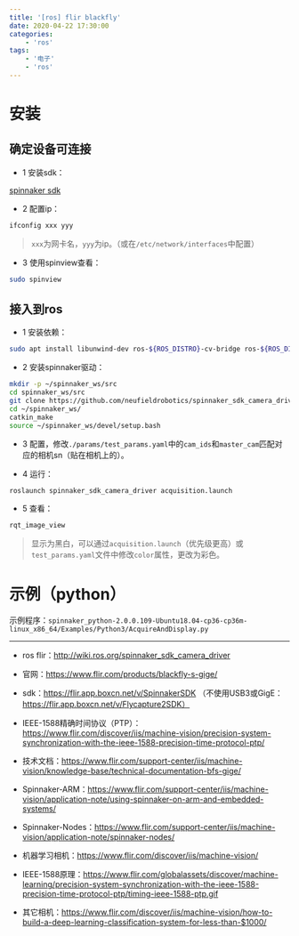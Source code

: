 ```yaml
---
title: '[ros] flir blackfly'
date: 2020-04-22 17:30:00
categories: 
    - 'ros'
tags:
    - '电子'
    - 'ros'
---
```



# 安装

## 确定设备可连接

- 1 安装sdk：

[spinnaker sdk][1]

- 2 配置ip：

```sh
ifconfig xxx yyy
```

> `xxx`为网卡名，`yyy`为ip。（或在`/etc/network/interfaces`中配置）

- 3 使用spinview查看：

```sh
sudo spinview
```


## 接入到ros

- 1 安装依赖：

```sh
sudo apt install libunwind-dev ros-${ROS_DISTRO}-cv-bridge ros-${ROS_DISTRO}-image-transport
```

- 2 安装spinnaker驱动：

```sh
mkdir -p ~/spinnaker_ws/src
cd spinnaker_ws/src
git clone https://github.com/neufieldrobotics/spinnaker_sdk_camera_driver.git
cd ~/spinnaker_ws/
catkin_make
source ~/spinnaker_ws/devel/setup.bash
```

- 3 配置，修改`./params/test_params.yaml`中的`cam_ids`和`master_cam`匹配对应的相机sn（贴在相机上的）。

- 4 运行：

```sh
roslaunch spinnaker_sdk_camera_driver acquisition.launch
```

- 5 查看：

```sh
rqt_image_view
```

> 显示为黑白，可以通过`acquisition.launch`（优先级更高）或`test_params.yaml`文件中修改`color`属性，更改为彩色。

# 示例（python）

示例程序：`spinnaker_python-2.0.0.109-Ubuntu18.04-cp36-cp36m-linux_x86_64/Examples/Python3/AcquireAndDisplay.py`


---

[1]: https://flir.app.boxcn.net/v/SpinnakerSDK 

- ros flir：http://wiki.ros.org/spinnaker_sdk_camera_driver
- 官网：https://www.flir.com/products/blackfly-s-gige/
- sdk：https://flir.app.boxcn.net/v/SpinnakerSDK （不使用USB3或GigE：https://flir.app.boxcn.net/v/Flycapture2SDK）

- IEEE-1588精确时间协议（PTP）：https://www.flir.com/discover/iis/machine-vision/precision-system-synchronization-with-the-ieee-1588-precision-time-protocol-ptp/
- 技术文档：https://www.flir.com/support-center/iis/machine-vision/knowledge-base/technical-documentation-bfs-gige/
- Spinnaker-ARM：https://www.flir.com/support-center/iis/machine-vision/application-note/using-spinnaker-on-arm-and-embedded-systems/
- Spinnaker-Nodes：https://www.flir.com/support-center/iis/machine-vision/application-note/spinnaker-nodes/

- 机器学习相机：https://www.flir.com/discover/iis/machine-vision/

- IEEE-1588原理：https://www.flir.com/globalassets/discover/machine-learning/precision-system-synchronization-with-the-ieee-1588-precision-time-protocol-ptp/timing-ieee-1588-ptp.gif
- 其它相机：https://www.flir.com/discover/iis/machine-vision/how-to-build-a-deep-learning-classification-system-for-less-than-$1000/